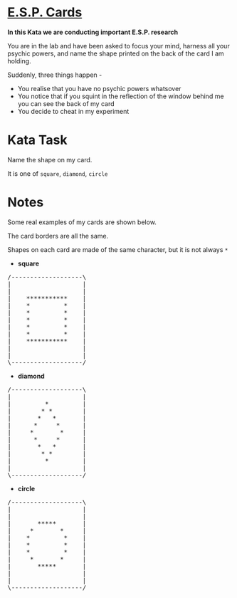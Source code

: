 # [E.S.P.  Cards](https://www.codewars.com/kata/esp-cards "https://www.codewars.com/kata/596ef174e4cab6813600004d")

**In this Kata we are conducting important E.S.P. research**

You are in the lab and have been asked to focus your mind, harness all your psychic powers, and name the shape printed on the back of the card I am holding.

Suddenly, three things happen -
 * You realise that you have no psychic powers whatsover
 * You notice that if you squint in the reflection of the window behind me you can see the back of my card
 * You decide to cheat in my experiment

# Kata Task

Name the shape on my card.

It is one of ```square```, ```diamond```, ```circle```


# Notes

Some real examples of my cards are shown below.

The card borders are all the same.

Shapes on each card are made of the same character, but it is not always ```*```


* **square**
<pre>
/-------------------\
|                   |
|                   |
|    ***********    |
|    *         *    |
|    *         *    |
|    *         *    |
|    *         *    |
|    *         *    |
|    ***********    |
|                   |
|                   |
\-------------------/
</pre>


* **diamond**
<pre>
/-------------------\
|                   |
|         *         |
|        * *        |
|       *   *       |
|      *     *      | 
|     *       *     | 
|      *     *      |
|       *   *       |
|        * *        |
|         *         |
|                   |
\-------------------/
</pre>


* **circle**
<pre>
/-------------------\
|                   |
|                   |
|       *****       |
|     *       *     |
|    *         *    |
|    *         *    |
|    *         *    |
|     *       *     |
|       *****       |
|                   |
|                   |
\-------------------/
</pre>
